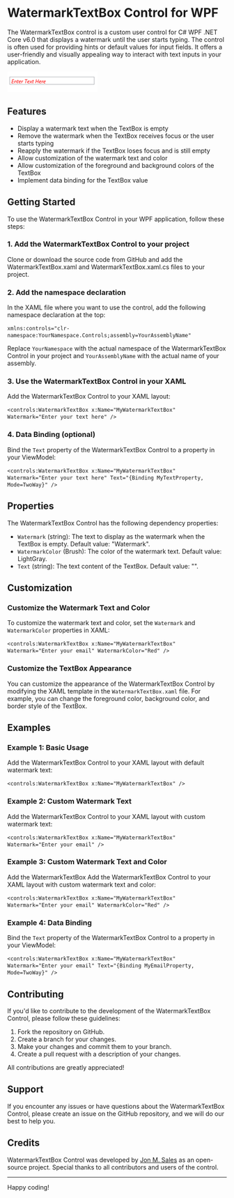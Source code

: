 # WatermarkTextBox Control for WPF

The WatermarkTextBox control is a custom user control for C# WPF .NET Core v6.0 that displays a watermark until the user starts typing. The control is often used for providing hints or default values for input fields. It offers a user-friendly and visually appealing way to interact with text inputs in your application.

![WatermarkTextBox Control](WatermarkTextbox.png)

## Features

- Display a watermark text when the TextBox is empty
- Remove the watermark when the TextBox receives focus or the user starts typing
- Reapply the watermark if the TextBox loses focus and is still empty
- Allow customization of the watermark text and color
- Allow customization of the foreground and background colors of the TextBox
- Implement data binding for the TextBox value

## Getting Started

To use the WatermarkTextBox Control in your WPF application, follow these steps:

### 1. Add the WatermarkTextBox Control to your project

Clone or download the source code from GitHub and add the WatermarkTextBox.xaml and WatermarkTextBox.xaml.cs files to your project.

### 2. Add the namespace declaration

In the XAML file where you want to use the control, add the following namespace declaration at the top:

```xaml
xmlns:controls="clr-namespace:YourNamespace.Controls;assembly=YourAssemblyName"
```

Replace `YourNamespace` with the actual namespace of the WatermarkTextBox Control in your project and `YourAssemblyName` with the actual name of your assembly.

### 3. Use the WatermarkTextBox Control in your XAML

Add the WatermarkTextBox Control to your XAML layout:

```xaml
<controls:WatermarkTextBox x:Name="MyWatermarkTextBox" Watermark="Enter your text here" />
```

### 4. Data Binding (optional)

Bind the `Text` property of the WatermarkTextBox Control to a property in your ViewModel:

```xaml
<controls:WatermarkTextBox x:Name="MyWatermarkTextBox" Watermark="Enter your text here" Text="{Binding MyTextProperty, Mode=TwoWay}" />
```

## Properties

The WatermarkTextBox Control has the following dependency properties:

- `Watermark` (string): The text to display as the watermark when the TextBox is empty. Default value: "Watermark".
- `WatermarkColor` (Brush): The color of the watermark text. Default value: LightGray.
- `Text` (string): The text content of the TextBox. Default value: "".

## Customization

### Customize the Watermark Text and Color

To customize the watermark text and color, set the `Watermark` and `WatermarkColor` properties in XAML:

```xaml
<controls:WatermarkTextBox x:Name="MyWatermarkTextBox" Watermark="Enter your email" WatermarkColor="Red" />
```

### Customize the TextBox Appearance

You can customize the appearance of the WatermarkTextBox Control by modifying the XAML template in the `WatermarkTextBox.xaml` file. For example, you can change the foreground color, background color, and border style of the TextBox.

## Examples

### Example 1: Basic Usage

Add the WatermarkTextBox Control to your XAML layout with default watermark text:

```xaml
<controls:WatermarkTextBox x:Name="MyWatermarkTextBox" />
```

### Example 2: Custom Watermark Text

Add the WatermarkTextBox Control to your XAML layout with custom watermark text:

```xaml
<controls:WatermarkTextBox x:Name="MyWatermarkTextBox" Watermark="Enter your email" />
```

### Example 3: Custom Watermark Text and Color

Add the WatermarkTextBox
Add the WatermarkTextBox Control to your XAML layout with custom watermark text and color:

```xaml
<controls:WatermarkTextBox x:Name="MyWatermarkTextBox" Watermark="Enter your email" WatermarkColor="Red" />
```

### Example 4: Data Binding

Bind the `Text` property of the WatermarkTextBox Control to a property in your ViewModel:

```xaml
<controls:WatermarkTextBox x:Name="MyWatermarkTextBox" Watermark="Enter your email" Text="{Binding MyEmailProperty, Mode=TwoWay}" />
```

## Contributing

If you'd like to contribute to the development of the WatermarkTextBox Control, please follow these guidelines:

1. Fork the repository on GitHub.
2. Create a branch for your changes.
3. Make your changes and commit them to your branch.
4. Create a pull request with a description of your changes.

All contributions are greatly appreciated!

## Support

If you encounter any issues or have questions about the WatermarkTextBox Control, please create an issue on the GitHub repository, and we will do our best to help you.

## Credits

WatermarkTextBox Control was developed by [Jon M. Sales](mailto:jonsales@jonmsales.com) as an open-source project. Special thanks to all contributors and users of the control.

---

Happy coding!
